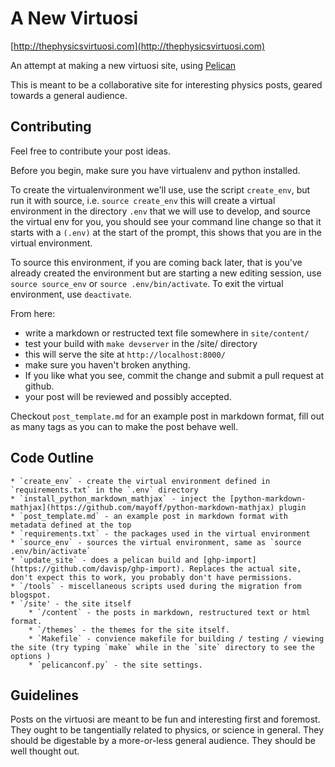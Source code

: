 A New Virtuosi
==============

[http://thephysicsvirtuosi.com](http://thephysicsvirtuosi.com)

An attempt at making a new virtuosi site, using [Pelican](http://getpelican.com)

This is meant to be a collaborative site for interesting physics posts, geared towards
a general audience.

Contributing
------------

Feel free to contribute your post ideas.

Before you begin, make sure you have virtualenv and python installed.

To create the virtualenvironment we'll use, use the script `create_env`, 
but run it with source, i.e. `source create_env`
this will create a virtual environment in the directory `.env` that we will 
use to develop, and source the virtual env for you, you should see your 
command line change so that it starts with a `(.env)` at the start of the prompt, 
this shows that you are in the virtual environment.

To source this environment, if you are coming back later, that is you've already 
created the environment but are starting a new editing session, use `source source_env` 
or `source .env/bin/activate`. 
To exit the virtual environment, use `deactivate`.

From here:

 * write a markdown or restructed text file somewhere in `site/content/`
 * test your build with `make devserver` in the /site/ directory
 * this will serve the site at `http://localhost:8000/`
 * make sure you haven't broken anything.
 * If you like what you see, commit the change and submit a pull request at github.
 * your post will be reviewed and possibly accepted.

Checkout `post_template.md` for an example post in markdown format, 
fill out as many tags as you can to make the post behave well.

Code Outline
------------

    * `create_env` - create the virtual environment defined in `requirements.txt` in the `.env` directory
    * `install_python_markdown_mathjax` - inject the [python-markdown-mathjax](https://github.com/mayoff/python-markdown-mathjax) plugin
    * `post_template.md` - an example post in markdown format with metadata defined at the top
    * `requirements.txt` - the packages used in the virtual environment
    * `source_env` - sources the virtual environment, same as `source .env/bin/activate`
    * `update_site` - does a pelican build and [ghp-import](https://github.com/davisp/ghp-import). Replaces the actual site, don't expect this to work, you probably don't have permissions.
    * `/tools` - miscellaneous scripts used during the migration from blogspot.
    * `/site' - the site itself
        * `/content` - the posts in markdown, restructured text or html format.
        * `/themes` - the themes for the site itself.
        * `Makefile` - convience makefile for building / testing / viewing the site (try typing `make` while in the `site` directory to see the options )
        * `pelicanconf.py` - the site settings.

Guidelines
----------

Posts on the virtuosi are meant to be fun and interesting first and foremost.  They ought to be tangentially related to physics,
or science in general.  They should be digestable by a more-or-less general audience.  They should be well thought out.

